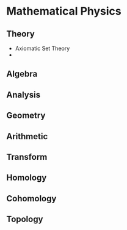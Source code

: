 # Mathematical Physics

## Theory

- Axiomatic Set Theory
- 


## Algebra
## Analysis
## Geometry
## Arithmetic
## Transform
## Homology
## Cohomology
## Topology


